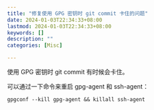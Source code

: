 ```yaml
---
title: "修复使用 GPG 密钥时 git commit 卡住的问题"
date: 2024-01-03T22:34:33+08:00
lastmod: 2024-01-03T22:34:33+08:00
keywords: []
description: ""
categories: [Misc]

---
```


<!--more-->

使用 GPG 密钥时 git commit 有时候会卡住。

可以通过一下命令来重启 gpg-agent 和 ssh-agent：

```shell
gpgconf --kill gpg-agent && killall ssh-agent
```